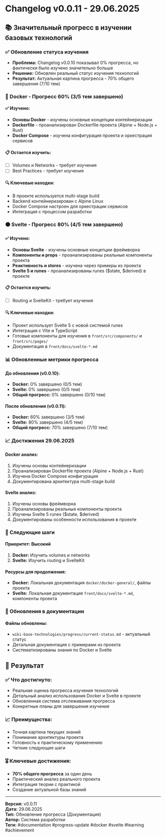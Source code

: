 # Changelog v0.0.11 - 29.06.2025

## 📚 Значительный прогресс в изучении базовых технологий

### ✅ Обновление статуса изучения
- **Проблема:** Changelog v0.0.10 показывал 0% прогресса, но фактически было изучено значительно больше
- **Решение:** Обновлен реальный статус изучения технологий
- **Результат:** Актуальная картина прогресса - 70% общего завершения (7/10 тем)

### 🐳 Docker - Прогресс 60% (3/5 тем завершено)

#### ✅ Изучено:
- **Основы Docker** - изучены основные концепции контейнеризации
- **Dockerfile** - проанализирован Dockerfile проекта (Alpine + Node.js + Rust)
- **Docker Compose** - изучена конфигурация проекта и оркестрация сервисов

#### 📋 Остается изучить:
- [ ] Volumes и Networks - требует изучения
- [ ] Best Practices - требует изучения

#### 🔍 Ключевые находки:
- В проекте используется multi-stage build
- Backend контейнеризирован с Alpine Linux
- Docker Compose настроен для оркестрации сервисов
- Интеграция с процессом разработки

### 🟠 Svelte - Прогресс 80% (4/5 тем завершено)

#### ✅ Изучено:
- **Основы Svelte** - изучены основные концепции фреймворка
- **Компоненты и props** - проанализированы реальные компоненты проекта
- **Реактивность и stores** - изучена через примеры из проекта
- **Svelte 5 и runes** - проанализированы runes ($state, $derived) в проекте

#### 📋 Остается изучить:
- [ ] Routing и SvelteKit - требует изучения

#### 🔍 Ключевые находки:
- Проект использует Svelte 5 с новой системой runes
- Интеграция с Vite и TypeScript
- Готовые компоненты для изучения в `front/src/components/` и `front/src/pages/`
- Документация в `front/docs/svelte-*.md`

### 📊 Обновленные метрики прогресса

#### До обновления (v0.0.10):
- **Docker:** 0% завершено (0/5 тем)
- **Svelte:** 0% завершено (0/5 тем)
- **Общий прогресс:** 0% завершено (0/10 тем)

#### После обновления (v0.0.11):
- **Docker:** 60% завершено (3/5 тем)
- **Svelte:** 80% завершено (4/5 тем)
- **Общий прогресс:** 70% завершено (7/10 тем)

### 📈 Достижения 29.06.2025

#### Docker анализ:
1. Изучены основы контейнеризации
2. Проанализирован Dockerfile проекта (Alpine + Node.js + Rust)
3. Изучена Docker Compose конфигурация
4. Документирована архитектура multi-stage build

#### Svelte анализ:
1. Изучены основы фреймворка
2. Проанализированы реальные компоненты проекта
3. Изучены Svelte 5 runes ($state, $derived)
4. Документированы особенности использования в проекте

### 🎯 Следующие шаги

#### Приоритет: Высокий
1. **Docker:** Изучить volumes и networks
2. **Svelte:** Изучить routing и SvelteKit

#### Ресурсы для продолжения:
- **Docker:** Локальная документация `docker/docker-general/`, файлы проекта
- **Svelte:** Локальная документация `front/docs/svelte-*.md`, компоненты проекта

### 🔄 Обновления в документации

#### Файлы обновлены:
- `wiki-base-technologies/progress/current-status.md` - актуальный статус
- Детальная документация с примерами из проекта
- Систематизированы знания по Docker и Svelte

## 🎯 Результат

### ✅ Что достигнуто:
- Реальная оценка прогресса изучения технологий
- Детальный анализ использования Docker и Svelte в проекте
- Обновленная система отслеживания прогресса
- Конкретные планы для завершения изучения

### 📈 Преимущества:
- Точная картина текущих знаний
- Понимание архитектуры проекта
- Готовность к практическому применению
- Четкие следующие шаги

### 🎖️ Ключевые достижения:
- **70% общего прогресса** за один день
- Практический анализ реального проекта
- Интеграция теории с практикой
- Создание актуальной базы знаний

---

**Версия:** v0.0.11  
**Дата:** 29.06.2025  
**Тип:** Обновление прогресса (Документация)  
**Автор:** Система разработки  
**Теги:** #documentation #progress-update #docker #svelte #learning #achievement
